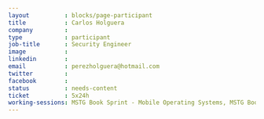 ```yaml
---
layout          : blocks/page-participant
title           : Carlos Holguera
company         : 
type            : participant
job-title       : Security Engineer
image           : 
linkedin        :
email           : perezholguera@hotmail.com
twitter         : 
facebook        :
status          : needs-content
ticket          : 5x24h
working-sessions: MSTG Book Sprint - Mobile Operating Systems, MSTG Book Sprint - Mobile App Security Testing, MSTG Book Sprint - Android Testing Guide, MSTG Book Sprint - iOS Testing Guide, MSTG Book Sprint - Reverse Engineering and Cracking
---
```

